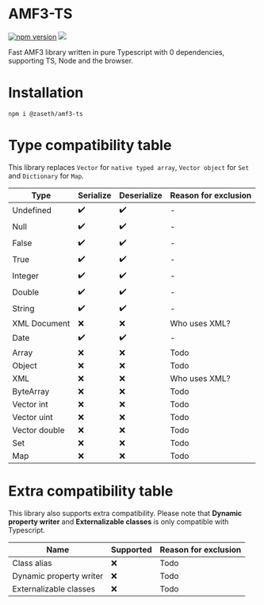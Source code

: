 # AMF3-TS

[![npm version](https://img.shields.io/npm/v/@zaseth/amf3-ts?style=flat-square)](https://www.npmjs.com/package/@zaseth/amf3-ts)
[![](https://data.jsdelivr.com/v1/package/npm/@zaseth/amf3-ts/badge)](https://www.jsdelivr.com/package/npm/@zaseth/amf3-ts)

Fast AMF3 library written in pure Typescript with 0 dependencies, supporting TS, Node and the browser.

# Installation

```
npm i @zaseth/amf3-ts
```

# Type compatibility table

This library replaces `Vector` for `native typed array`, `Vector object` for `Set` and `Dictionary` for `Map`.

| Type         | Serialize | Deserialize | Reason for exclusion |
|--------------|-----------|-------------|----------------------|
| Undefined    |✔️         |✔️           | -                    |
| Null         |✔️         |✔️           | -                    |
| False        |✔️         |✔️           | -                    |
| True         |✔️         |✔️           | -                    |
| Integer      |✔️         |✔️           | -                    |
| Double       |✔️         |✔️           | -                    |
| String       |✔️         |✔️           | -                    |
| XML Document |❌         |❌           | Who uses XML?        |
| Date         |✔️         |✔️           | -                    |
| Array        |❌         |❌           | Todo                 |
| Object       |❌         |❌           | Todo                 |
| XML          |❌         |❌           | Who uses XML?        |
| ByteArray    |❌         |❌           | Todo                 |
| Vector int   |❌         |❌           | Todo                 |
| Vector uint  |❌         |❌           | Todo                 |
| Vector double|❌         |❌           | Todo                 |
| Set          |❌         |❌           | Todo                 |
| Map          |❌         |❌           | Todo                 |

# Extra compatibility table

This library also supports extra compatibility. Please note that **Dynamic property writer** and **Externalizable classes** is only compatible with Typescript.

| Name                      | Supported | Reason for exclusion |
|---------------------------|-----------|----------------------|
| Class alias               |❌         | Todo                 |
| Dynamic property writer   |❌         | Todo                 |
| Externalizable classes    |❌         | Todo                 |
